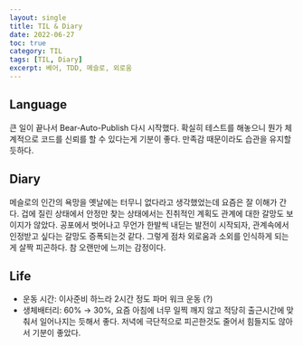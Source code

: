 ```yaml
---
layout: single
title: TIL & Diary
date: 2022-06-27
toc: true
category: TIL
tags: [TIL, Diary]
excerpt: 베어, TDD, 메슬로, 외로움
---
```

## Language  
큰 일이 끝나서 Bear-Auto-Publish 다시 시작했다. 확실히 테스트를 해놓으니 뭔가 체계적으로 코드를 신뢰를 할 수 있다는게 기분이 좋다. 만족감 때문이라도 습관을 유지할듯하다.

## Diary  
메슬로의 인간의 욕망을 옛날에는 터무니 없다라고 생각했었는데 요즘은 잘 이해가 간다. 겁에 질린 상태에서 안정만 찾는 상태에서는 진취적인 계획도 관계에 대한 갈망도 보이지가 않았다. 공포에서 벗어나고 무언가 한발씩 내딛는 발전이 시작되자, 관계속에서 인정받고 싶다는 갈망도 증폭되는것 같다. 그렇게 점차 외로움과 소외를 인식하게 되는게 살짝 피곤하다. 참 오랜만에 느끼는 감정이다.

## Life  
* 운동 시간: 이사준비 하느라 2시간 정도 파머 워크 운동 (?)
* 생체배터리: 60% → 30%, 요즘 아침에 너무 일찍 깨지 않고 적당히 출근시간에 맞춰서 일어나지는 듯해서 좋다. 저녁에 극단적으로 피곤한것도 줄어서 힘들지도 않아서 기분이 좋았다.
  